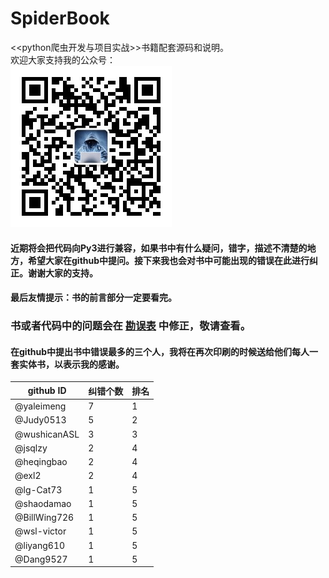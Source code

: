 # SpiderBook
&lt;&lt;python爬虫开发与项目实战>>书籍配套源码和说明。
<br>
欢迎大家支持我的公众号：
<br>
![七夜安全博客](qiye.jpg)

#### 近期将会把代码向Py3进行兼容，如果书中有什么疑问，错字，描述不清楚的地方，希望大家在github中提问。接下来我也会对书中可能出现的错误在此进行纠正。谢谢大家的支持。

#### 最后友情提示：书的前言部分一定要看完。
### 书或者代码中的问题会在 [勘误表](勘误表.md) 中修正，敬请查看。
#### 在github中提出书中错误最多的三个人，我将在再次印刷的时候送给他们每人一套实体书，以表示我的感谢。

| github ID   | 纠错个数    |  排名  |
| --------   | -----  | ----|
| @yaleimeng        | 7      |   1    |
| @Judy0513        | 5      |   2    |
| @wushicanASL        | 3      |   3    |
| @jsqlzy        | 2      |   4    |
| @heqingbao        | 2      |   4    |
| @exl2        | 2      |   4    |
| @lg-Cat73        | 1      |   5    |
| @shaodamao        | 1      |   5    |
| @BillWing726        | 1      |   5    |
| @wsl-victor        | 1      |   5    |
| @liyang610        | 1      |   5    |
| @Dang9527        | 1      |   5    |

